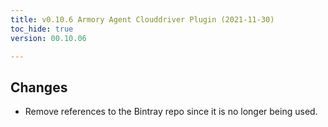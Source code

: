 ```yaml
---
title: v0.10.6 Armory Agent Clouddriver Plugin (2021-11-30)
toc_hide: true
version: 00.10.06

---
```


## Changes

- Remove references to the Bintray repo since it is no longer being used.
